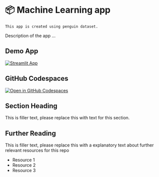 # 📦 Machine Learning app 
```
This app is created using penguin dataset.
```

Description of the app ...

## Demo App

[![Streamlit App](https://static.streamlit.io/badges/streamlit_badge_black_white.svg)](https://machinelearningapp1lss.streamlit.app/)

## GitHub Codespaces

[![Open in GitHub Codespaces](https://github.com/codespaces/badge.svg)](https://codespaces.new/streamlit/app-starter-kit?quickstart=1)

## Section Heading

This is filler text, please replace this with text for this section.

## Further Reading

This is filler text, please replace this with a explanatory text about further relevant resources for this repo
- Resource 1
- Resource 2
- Resource 3
